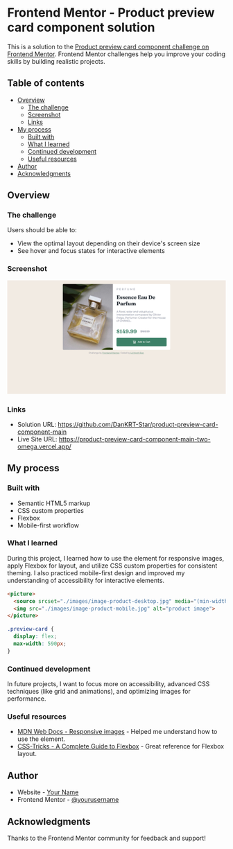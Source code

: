 
# Frontend Mentor - Product preview card component solution

This is a solution to the [Product preview card component challenge on Frontend Mentor](https://www.frontendmentor.io/challenges/product-preview-card-component-GO7UmttRfa). Frontend Mentor challenges help you improve your coding skills by building realistic projects. 

## Table of contents

- [Overview](#overview)
  - [The challenge](#the-challenge)
  - [Screenshot](#screenshot)
  - [Links](#links)
- [My process](#my-process)
  - [Built with](#built-with)
  - [What I learned](#what-i-learned)
  - [Continued development](#continued-development)
  - [Useful resources](#useful-resources)
- [Author](#author)
- [Acknowledgments](#acknowledgments)

## Overview

### The challenge

Users should be able to:

- View the optimal layout depending on their device's screen size
- See hover and focus states for interactive elements

### Screenshot

![](./images/127.0.0.1_5501_.png)

### Links

- Solution URL: https://github.com/DanKRT-Star/product-preview-card-component-main
- Live Site URL: https://product-preview-card-component-main-two-omega.vercel.app/

## My process

### Built with

- Semantic HTML5 markup
- CSS custom properties
- Flexbox
- Mobile-first workflow

### What I learned

During this project, I learned how to use the <picture> element for responsive images, apply Flexbox for layout, and utilize CSS custom properties for consistent theming. I also practiced mobile-first design and improved my understanding of accessibility for interactive elements.

```html
<picture>
  <source srcset="./images/image-product-desktop.jpg" media="(min-width: 470px)">
  <img src="./images/image-product-mobile.jpg" alt="product image">
</picture>
```

```css
.preview-card {
  display: flex;
  max-width: 590px;
}
```

### Continued development

In future projects, I want to focus more on accessibility, advanced CSS techniques (like grid and animations), and optimizing images for performance.

### Useful resources

- [MDN Web Docs - Responsive images](https://developer.mozilla.org/en-US/docs/Learn/HTML/Multimedia_and_embedding/Responsive_images) - Helped me understand how to use the <picture> element.
- [CSS-Tricks - A Complete Guide to Flexbox](https://css-tricks.com/snippets/css/a-guide-to-flexbox/) - Great reference for Flexbox layout.

## Author

- Website - [Your Name](https://your-website.com)
- Frontend Mentor - [@yourusername](https://www.frontendmentor.io/profile/yourusername)

## Acknowledgments

Thanks to the Frontend Mentor community for feedback and support!
